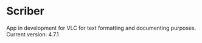 # Scriber
 App in development for VLC for text formatting and documenting purposes.
 Current version: 4.7.1
